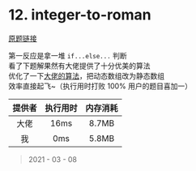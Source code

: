 # 12. integer-to-roman

[原题链接](https://leetcode-cn.com/problems/integer-to-roman/)

第一反应是拿一堆 `if...else...` 判断  
看了下题解果然有大佬提供了十分优美的算法  
优化了一下[大佬的算法](https://leetcode-cn.com/problems/integer-to-roman/solution/zheng-shu-zhuan-luo-ma-shu-zi-cshi-xian-liang-chon/)，把动态数组改为静态数组  
效率直接起飞~（执行用时打败 100% 用户的题目喜加一）  

| 提供者 | 执行用时 | 内存消耗 |
|:------:|:--------:|:--------:|
|  大佬  |   16ms   |  8.7MB   |
|   我   |   0ms    |  5.8MB   |

> 2021 - 03 - 08
